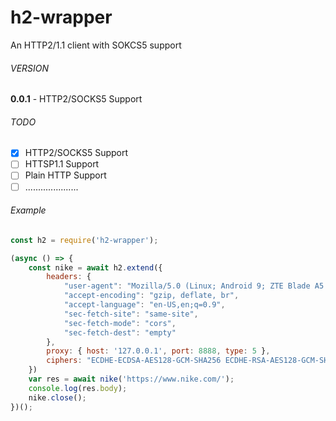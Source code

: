 # h2-wrapper
An HTTP2/1.1 client with SOKCS5 support
###### VERSION
**0.0.1** - HTTP2/SOCKS5 Support
###### TODO
- [x] HTTP2/SOCKS5 Support
- [ ] HTTSP1.1 Support
- [ ] Plain HTTP Support
- [ ] .....................
###### Example
```javascript
const h2 = require('h2-wrapper');

(async () => {
	const nike = await h2.extend({
		headers: {
			"user-agent": "Mozilla/5.0 (Linux; Android 9; ZTE Blade A5 2019RU) AppleWebKit/537.36 (KHTML, like Gecko) Chrome/81.0.4044.117 Mobile Safari/537.36",
			"accept-encoding": "gzip, deflate, br",
			"accept-language": "en-US,en;q=0.9",
			"sec-fetch-site": "same-site",
			"sec-fetch-mode": "cors",
			"sec-fetch-dest": "empty"
		},
		proxy: { host: '127.0.0.1', port: 8888, type: 5 },
		ciphers: "ECDHE-ECDSA-AES128-GCM-SHA256 ECDHE-RSA-AES128-GCM-SHA256 ECDHE-ECDSA-AES256-GCM-SHA384 ECDHE-RSA-AES256-GCM-SHA384 ECDHE-ECDSA-CHACHA20-POLY1305-SHA256 ECDHE-RSA-CHACHA20-POLY1305-SHA256 ECDHE-RSA-AES128-SHA ECDHE-RSA-AES256-SHA RSA-AES128-GCM-SHA256 RSA-AES256-GCM-SHA384 RSA-AES128-SHA RSA-AES256-SHA RSA-3DES-EDE-SHA",
	})
	var res = await nike('https://www.nike.com/');
	console.log(res.body);
	nike.close();
})();
```
